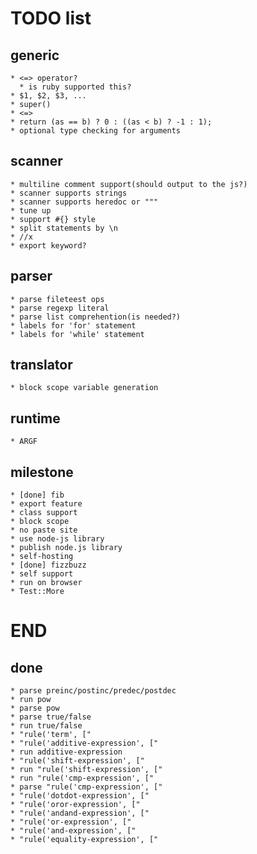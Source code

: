 TODO list
=========

generic
-------

    * <=> operator?
      * is ruby supported this?
    * $1, $2, $3, ...
    * super()
    * <=>
    * return (as == b) ? 0 : ((as < b) ? -1 : 1);
    * optional type checking for arguments

scanner
-------

    * multiline comment support(should output to the js?)
    * scanner supports strings
    * scanner supports heredoc or """
    * tune up
    * support #{} style
    * split statements by \n
    * //x
    * export keyword?

parser
------

    * parse fileteest ops
    * parse regexp literal
    * parse list comprehention(is needed?)
    * labels for 'for' statement
    * labels for 'while' statement

translator
----------

    * block scope variable generation

runtime
-------

    * ARGF

milestone
---------

    * [done] fib
    * export feature
    * class support
    * block scope
    * no paste site
    * use node-js library
    * publish node.js library
    * self-hosting
    * [done] fizzbuzz
    * self support
    * run on browser
    * Test::More

END
===

done
----

    * parse preinc/postinc/predec/postdec
    * run pow
    * parse pow
    * parse true/false
    * run true/false
    * "rule('term', ["
    * "rule('additive-expression', ["
    * run additive-expression
    * "rule('shift-expression', ["
    * run "rule('shift-expression', ["
    * run "rule('cmp-expression', ["
    * parse "rule('cmp-expression', ["
    * "rule('dotdot-expression', ["
    * "rule('oror-expression', ["
    * "rule('andand-expression', ["
    * "rule('or-expression', ["
    * "rule('and-expression', ["
    * "rule('equality-expression', ["

